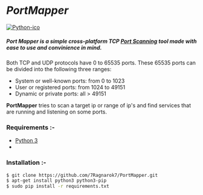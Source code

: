 # *PortMapper*
[![Python-ico](https://github.com/7Ragnarok7/PortMapper/blob/master/image-src/python-logo.png?raw=true)][py]  

##### Port Mapper is a simple cross-platform TCP [Port Scanning][ps] tool made with ease to use and convinience in mind. 

Both TCP and UDP protocols have 0 to 65535 ports. These 65535 ports can be divided into the following three ranges:
- System or well-known ports: from 0 to 1023
- User or registered ports: from 1024 to 49151
- Dynamic or private ports: all > 49151 

**PortMapper** tries to scan a target ip or range of ip's and find services that are running and listening on some ports.

### Requirements :-  
 - [Python 3][py]
 - 
 
### Installation :-
 
```sh
$ git clone https://github.com/7Ragnarok7/PortMapper.git
$ apt-get install python3 python3-pip
$ sudo pip install -r requirements.txt


```








[//]: # "Fill out the references below :-"

[ps]:<https://www.techopedia.com/definition/4059/port-scanning>
[py]:<https://www.python.org>



